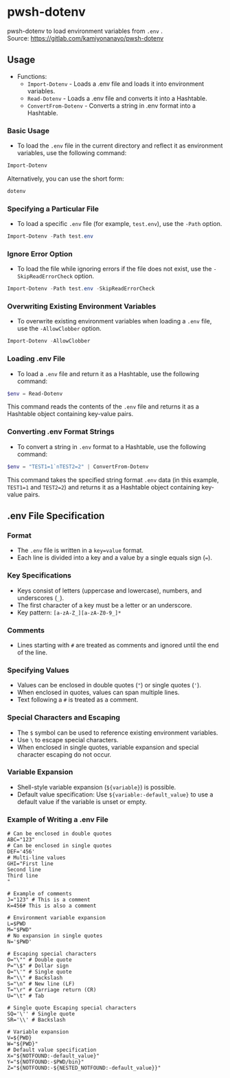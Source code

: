 
# pwsh-dotenv

pwsh-dotenv to load environment variables from `.env` .  
Source: https://gitlab.com/kamiyonanayo/pwsh-dotenv


## Usage

* Functions:
  * `Import-Dotenv` - Loads a .env file and loads it into environment variables.
  * `Read-Dotenv` - Loads a .env file and converts it into a Hashtable.
  * `ConvertFrom-Dotenv` - Converts a string in .env format into a Hashtable.

### Basic Usage

- To load the `.env` file in the current directory and reflect it as environment variables, use the following command:

```powershell
Import-Dotenv
```

Alternatively, you can use the short form:

```powershell
dotenv
```

### Specifying a Particular File

- To load a specific `.env` file (for example, `test.env`), use the `-Path` option.

```powershell
Import-Dotenv -Path test.env
```

### Ignore Error Option

- To load the file while ignoring errors if the file does not exist, use the `-SkipReadErrorCheck` option.

```powershell
Import-Dotenv -Path test.env -SkipReadErrorCheck
```

### Overwriting Existing Environment Variables

- To overwrite existing environment variables when loading a `.env` file, use the `-AllowClobber` option.

```powershell
Import-Dotenv -AllowClobber
```

### Loading .env File

- To load a `.env` file and return it as a Hashtable, use the following command:

```powershell
$env = Read-Dotenv
```

This command reads the contents of the `.env` file and returns it as a Hashtable object containing key-value pairs.

### Converting .env Format Strings

- To convert a string in `.env` format to a Hashtable, use the following command:

```powershell
$env = "TEST1=1`nTEST2=2" | ConvertFrom-Dotenv
```

This command takes the specified string format `.env` data (in this example, `TEST1=1` and `TEST2=2`) and returns it as a Hashtable object containing key-value pairs.


## .env File Specification

### Format

- The `.env` file is written in a `key=value` format.
- Each line is divided into a key and a value by a single equals sign (`=`).

### Key Specifications

- Keys consist of letters (uppercase and lowercase), numbers, and underscores (`_`).
- The first character of a key must be a letter or an underscore.
- Key pattern: `[a-zA-Z_][a-zA-Z0-9_]*`

### Comments
- Lines starting with `#` are treated as comments and ignored until the end of the line.

### Specifying Values

- Values can be enclosed in double quotes (`"`) or single quotes (`'`).
- When enclosed in quotes, values can span multiple lines.
- Text following a `#` is treated as a comment.

### Special Characters and Escaping

- The `$` symbol can be used to reference existing environment variables.
- Use `\` to escape special characters.
- When enclosed in single quotes, variable expansion and special character escaping do not occur.

### Variable Expansion

- Shell-style variable expansion (`${variable}`) is possible.
- Default value specification: Use `${variable:-default_value}` to use a default value if the variable is unset or empty.

### Example of Writing a .env File

```env
# Can be enclosed in double quotes
ABC="123"
# Can be enclosed in single quotes
DEF='456'
# Multi-line values
GHI="First line
Second line
Third line
"

# Example of comments
J="123" # This is a comment
K=456# This is also a comment

# Environment variable expansion
L=$PWD
M="$PWD"
# No expansion in single quotes
N='$PWD'

# Escaping special characters
O="\"" # Double quote
P="\$" # Dollar sign
Q="\'" # Single quote
R="\\" # Backslash
S="\n" # New line (LF)
T="\r" # Carriage return (CR)
U="\t" # Tab

# Single quote Escaping special characters
SQ='\'' # Single quote
SR='\\' # Backslash

# Variable expansion
V=${PWD}
W="${PWD}"
# Default value specification
X="${NOTFOUND:-default_value}"
Y="${NOTFOUND:-$PWD/bin}"
Z="${NOTFOUND:-${NESTED_NOTFOUND:-default_value}}"
```

